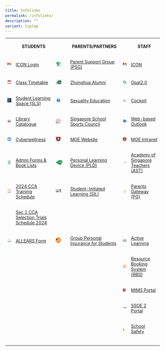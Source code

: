 ```yaml
---
title: Infolinks
permalink: /infolinks/
description: ""
variant: tiptap
---
```

<table><tbody><tr><th rowspan="1" colspan="1"><p></p></th><th rowspan="1" colspan="1"><p>STUDENTS</p></th><th rowspan="1" colspan="1"><p></p></th><th rowspan="1" colspan="1"><p>PARENTS/PARTNERS</p></th><th rowspan="1" colspan="1"><p></p></th><th rowspan="1" colspan="1"><p>STAFF</p></th></tr><tr><td rowspan="1" colspan="1"><div class="isomer-image-wrapper"><img style="width: 100%" height="auto" width="100%" src="/images/Icon.png"></div></td><td rowspan="1" colspan="1"><p><a href="https://workspace.google.com/dashboard" rel="noopener noreferrer nofollow" target="_blank">ICON Login</a></p></td><td rowspan="1" colspan="1"><div class="isomer-image-wrapper"><img style="width:50%" height="auto" width="100%" src="/images/PSG.png"></div></td><td rowspan="1" colspan="1"><p><a href="https://www.zhonghuasec.moe.edu.sg/about-us/our-stakeholders/psg/" rel="noopener noreferrer nofollow" target="_blank">Parent Support Group (PSG)</a></p></td><td rowspan="1" colspan="1"><div class="isomer-image-wrapper"><img style="width: 100%" height="auto" width="100%" src="/images/Icon.png"></div></td><td rowspan="1" colspan="1"><p><a href="https://icon.moe.edu.sg/" rel="noopener noreferrer nofollow" target="_blank">ICON</a></p></td></tr><tr><td rowspan="1" colspan="1"><div class="isomer-image-wrapper"><img style="width: 100%" height="auto" width="100%" src="/images/s3.png"></div></td><td rowspan="1" colspan="1"><p><a href="https://www.zhonghuasec.moe.edu.sg/infolinks/class-timetable/" rel="noopener noreferrer nofollow" target="_blank">Class Timetable</a></p></td><td rowspan="1" colspan="1"><div class="isomer-image-wrapper"><img style="width:60%" height="auto" width="100%" src="/images/p6.jpg"></div></td><td rowspan="1" colspan="1"><p><a href="https://zhonghua-alumni.org.sg/" rel="noopener noreferrer nofollow" target="_blank">Zhonghua Alumni</a></p></td><td rowspan="1" colspan="1"><div class="isomer-image-wrapper"><img style="width: 100%" height="auto" width="100%" src="/images/OPAL.png"></div></td><td rowspan="1" colspan="1"><p><a href="https://www.opal2.moe.edu.sg/app/learner" rel="noopener noreferrer nofollow" target="_blank">Opal2.0</a></p></td></tr><tr><td rowspan="1" colspan="1"><div class="isomer-image-wrapper"><img style="width: 100%" height="auto" width="100%" src="/images/SLS.png"></div></td><td rowspan="1" colspan="1"><p><a href="https://vle.learning.moe.edu.sg/" rel="noopener noreferrer nofollow" target="_blank">Student Learning Space (SLS)</a></p></td><td rowspan="1" colspan="1"><div class="isomer-image-wrapper"><img style="width:50%" height="auto" width="100%" src="/images/SE.png"></div></td><td rowspan="1" colspan="1"><p><a href="https://www.zhonghuasec.moe.edu.sg/infolinks/sex-edu/" rel="noopener noreferrer nofollow" target="_blank">Sexuality Education</a></p></td><td rowspan="1" colspan="1"><div class="isomer-image-wrapper"><img style="width: 100%" height="auto" width="100%" src="/images/t3.png"></div></td><td rowspan="1" colspan="1"><p><a href="https://schoolcockpit.moe.gov.sg/" rel="noopener noreferrer nofollow" target="_blank">Cockpit</a></p></td></tr><tr><td rowspan="1" colspan="1"><div class="isomer-image-wrapper"><img style="width: 100%" height="auto" width="100%" src="/images/s5.png"></div></td><td rowspan="1" colspan="1"><p><a href="https://schoolibrary.moe.edu.sg/zhonghuasec" rel="noopener noreferrer nofollow" target="_blank">Library Catalogue</a></p></td><td rowspan="1" colspan="1"><div class="isomer-image-wrapper"><img style="width:50%" height="auto" width="100%" src="/images/SSSC.png"></div></td><td rowspan="1" colspan="1"><p><a href="https://nsg.moe.edu.sg/sssc" rel="noopener noreferrer nofollow" target="_blank">Singapore School Sports Council</a></p></td><td rowspan="1" colspan="1"><div class="isomer-image-wrapper"><img style="width: 100%" height="auto" width="100%" src="/images/Outlook.png"></div></td><td rowspan="1" colspan="1"><p><a href="https://schools.gov.sg" rel="noopener noreferrer nofollow" target="_blank">Web-based Outlook</a></p></td></tr><tr><td rowspan="1" colspan="1"><div class="isomer-image-wrapper"><img style="width: 100%" height="auto" width="100%" src="/images/s7.png"></div></td><td rowspan="1" colspan="1"><p><a href="https://www.csa.gov.sg/gosafeonline/" rel="noopener noreferrer nofollow" target="_blank">Cyberwellness</a></p></td><td rowspan="1" colspan="1"><div class="isomer-image-wrapper"><img style="width:50%" height="auto" width="100%" src="/images/MOE.png"></div></td><td rowspan="1" colspan="1"><p><a href="https://www.moe.gov.sg/" rel="noopener noreferrer nofollow" target="_blank">MOE Website</a></p></td><td rowspan="1" colspan="1"><div class="isomer-image-wrapper"><img style="width: 100%" height="auto" width="100%" src="/images/MOE.png"></div></td><td rowspan="1" colspan="1"><p><a href="https://intranet.moe.gov.sg/" rel="noopener noreferrer nofollow" target="_blank">MOE Intranet</a></p></td></tr><tr><td rowspan="1" colspan="1"><div class="isomer-image-wrapper"><img style="width: 100%" height="auto" width="100%" src="/images/s8.jpeg"></div></td><td rowspan="1" colspan="1"><p><a href="https://www.zhonghuasec.moe.edu.sg/infolinks/admin-forms-book-lists-for-students/" rel="noopener noreferrer nofollow" target="_blank">Admin Forms &amp; Book Lists</a></p></td><td rowspan="1" colspan="1"><div class="isomer-image-wrapper"><img style="width:65%" height="auto" width="100%" src="/images/logo.png"></div></td><td rowspan="1" colspan="1"><p><a href="https://sites.google.com/moe.edu.sg/zhssndlp" rel="noopener noreferrer nofollow" target="_blank">Personal Learning Device (PLD)</a></p></td><td rowspan="1" colspan="1"><div class="isomer-image-wrapper"><img style="width: 100%" height="auto" width="100%" src="/images/AST.jpg"></div></td><td rowspan="1" colspan="1"><p><a href="https://academyofsingaporeteachers.moe.edu.sg/" rel="noopener noreferrer nofollow" target="_blank">Academy of Singapore Teachers (AST)</a></p></td></tr><tr><td rowspan="1" colspan="1"><div class="isomer-image-wrapper"><img style="width: 100%" height="auto" width="100%" src="/images/PDF.png"></div></td><td rowspan="1" colspan="1"><p><a href="/files/cca_schedule_2024.pdf" rel="noopener noreferrer nofollow" target="_blank">2024 CCA Training Schedule</a></p><p></p><p></p></td><td rowspan="1" colspan="1"><div class="isomer-image-wrapper"><img style="width:50%" height="auto" width="100%" src="/images/SIL.jpg"></div></td><td rowspan="1" colspan="1"><p><a href="https://sites.google.com/moe.edu.sg/zhsssil" rel="noopener noreferrer nofollow" target="_blank">Student-Initiated Learning (SIL)</a></p></td><td rowspan="1" colspan="1"><div class="isomer-image-wrapper"><img style="width: 100%" height="auto" width="100%" src="/images/PG.png"></div></td><td rowspan="1" colspan="1"><p><a href="https://pg.moe.edu.sg/" rel="noopener noreferrer nofollow" target="_blank">Parents Gateway (PG)</a></p></td></tr><tr><td rowspan="1" colspan="1"><p></p></td><td rowspan="1" colspan="1"><p><a href="https://www.zhonghuasec.moe.edu.sg/files/Sec_1_CCA_Selection_Trials_2024.pdf" rel="noopener noreferrer nofollow" target="_blank">Sec 1 CCA Selection Trials Schedule 2024</a></p></td><td rowspan="1" colspan="1"><p></p></td><td rowspan="1" colspan="1"><p></p></td><td rowspan="1" colspan="1"><p></p></td><td rowspan="1" colspan="1"><p></p></td></tr><tr><td rowspan="1" colspan="1"><div class="isomer-image-wrapper"><img style="width: 100%" height="auto" width="100%" src="/images/All Ears.png"></div></td><td rowspan="1" colspan="1"><p><a href="https://forms.moe.edu.sg/" rel="noopener noreferrer nofollow" target="_blank">ALLEARS Form</a></p></td><td rowspan="1" colspan="1"><div class="isomer-image-wrapper"><img style="width:50%" height="auto" width="100%" src="/images/ntuc.png"></div></td><td rowspan="1" colspan="1"><p><a href="https://www.income.com.sg/group-insurance-for-schools-and-moe-personnel/group-personal-accident-for-students" rel="noopener noreferrer nofollow" target="_blank">Group Personal Insurance for Students</a></p></td><td rowspan="1" colspan="1"><div class="isomer-image-wrapper"><img style="width: 100%" height="auto" width="100%" alt="" src="/images/t9.jpg"></div></td><td rowspan="1" colspan="1"><p><a href="https://sites.google.com/moe.edu.sg/zhssactive/home" rel="noopener noreferrer nofollow" target="_blank">Active Learning</a></p></td></tr><tr><td rowspan="1" colspan="1"><p></p></td><td rowspan="1" colspan="1"><p></p></td><td rowspan="1" colspan="1"><p></p></td><td rowspan="1" colspan="1"><p></p></td><td rowspan="1" colspan="1"><div class="isomer-image-wrapper"><img style="width: 100%" height="auto" width="100%" src="/images/RBS.png"></div></td><td rowspan="1" colspan="1"><p><a href="https://rbs.avero-tech.com/" rel="noopener noreferrer nofollow" target="_blank">Resource Booking System (RBS)</a></p></td></tr><tr><td rowspan="1" colspan="1"><p></p></td><td rowspan="1" colspan="1"><p></p></td><td rowspan="1" colspan="1"><p></p></td><td rowspan="1" colspan="1"><p></p></td><td rowspan="1" colspan="1"><div class="isomer-image-wrapper"><img style="width:75%" height="auto" width="100%" src="/images/MOE.png"></div></td><td rowspan="1" colspan="1"><p><a href="https://portal.mims.moe.gov.sg/" rel="noopener noreferrer nofollow" target="_blank">MIMS Portal</a></p></td></tr><tr><td rowspan="1" colspan="1"><p></p></td><td rowspan="1" colspan="1"><p></p></td><td rowspan="1" colspan="1"><p></p></td><td rowspan="1" colspan="1"><p></p></td><td rowspan="1" colspan="1"><div class="isomer-image-wrapper"><img style="width: 100%" height="auto" width="100%" src="/images/SSOE2.jpg"></div></td><td rowspan="1" colspan="1"><p><a href="https://adfs.schools.moe.edu.sg/adfs/ls/?SAMLRequest=jVJbT8IwFP4rS9%2FZpVxt2BKEGElQF5g%2B%2BFa6M2jStbOnm%2FrvHQMDPkB8Pf1u53ydIi8Vrdisdnu9ho8a0HlfpdLIji8xqa1mhqNEpnkJyJxgm9nTilE%2FZJU1zgijiDdDBOuk0XOjsS7BbsA2UsDrehWTvXMVsiBANED90oAPee3jLtC8qfgO%2FNwQb9FaS80PGmcGzwv0UeyNUXhJPMwDhQHxHowV0MWPScEVAvGWi5hsnudCjIfjkE76UPRHvMi3k0EhxpPBoKBiANBvgZhyRNnAmYpYw1Kj49rFhIaU9sK7Hh1lIWV0yKKRH0b0nXjpafF7qXOpd7evtD2CkD1mWdpLXzZZJ9DIHOxzi%2F7ngd7AYnecVpMk064f1gW2l5XdzsJ%2FeyLJNdNpcCl9MqrYIelykRolxbc3U8p8zi1w16Z3toauiJK76%2B6RH3UTmfeKDspqjRUIWUjISZCcbP%2F%2BxeQH&amp;RelayState=https%3A%2F%2Fssoe2.moe.edu.sg%2Fnavpage.do" rel="noopener noreferrer nofollow" target="_blank">SSOE 2 Portal</a></p></td></tr><tr><td rowspan="1" colspan="1"><p></p></td><td rowspan="1" colspan="1"><p></p></td><td rowspan="1" colspan="1"><p></p></td><td rowspan="1" colspan="1"><p></p></td><td rowspan="1" colspan="1"><div class="isomer-image-wrapper"><img style="width:50%" height="auto" width="100%" src="/images/SS.png"></div></td><td rowspan="1" colspan="1"><p><a href="https://intranet.moe.gov.sg/schoolsafety/" rel="noopener noreferrer nofollow" target="_blank">School Safety</a></p></td></tr><tr><td rowspan="1" colspan="1"><p></p></td><td rowspan="1" colspan="1"><p></p></td><td rowspan="1" colspan="1"><p></p></td><td rowspan="1" colspan="1"><p></p></td><td rowspan="1" colspan="1"><p></p></td><td rowspan="1" colspan="1"><p></p></td></tr></tbody></table><p></p>